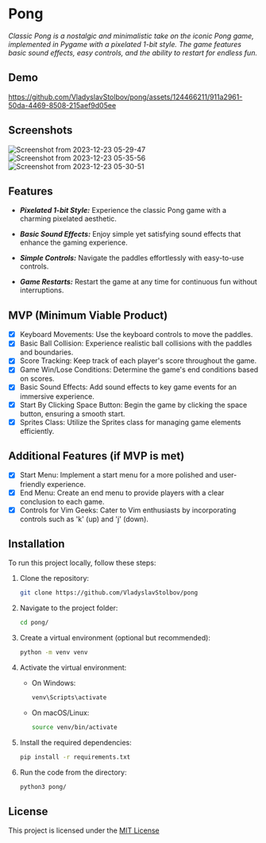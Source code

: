 # Pong
_Classic Pong is a nostalgic and minimalistic take on the iconic Pong game, implemented in Pygame with a pixelated 1-bit style. The game features basic sound effects, easy controls, and the ability to restart for endless fun._

## Demo
https://github.com/VladyslavStolbov/pong/assets/124466211/911a2961-50da-4469-8508-215aef9d05ee

## Screenshots
![Screenshot from 2023-12-23 05-29-47](https://github.com/VladyslavStolbov/pong/assets/124466211/8cf4d0f4-aa3c-4722-a59a-a39a25f56d10)
![Screenshot from 2023-12-23 05-35-56](https://github.com/VladyslavStolbov/pong/assets/124466211/9c97d839-1cef-4d0a-b5c8-b355f3a04f1f)
![Screenshot from 2023-12-23 05-30-51](https://github.com/VladyslavStolbov/pong/assets/124466211/0bfc3907-df8e-4247-917c-0526bbff10db)

## Features
- **_Pixelated 1-bit Style:_** Experience the classic Pong game with a charming pixelated aesthetic.

- **_Basic Sound Effects:_** Enjoy simple yet satisfying sound effects that enhance the gaming experience.

- **_Simple Controls:_** Navigate the paddles effortlessly with easy-to-use controls.

- **_Game Restarts:_** Restart the game at any time for continuous fun without interruptions.

## MVP (Minimum Viable Product)
- [X] Keyboard Movements: Use the keyboard controls to move the paddles.
- [X] Basic Ball Collision: Experience realistic ball collisions with the paddles and boundaries.
- [X] Score Tracking: Keep track of each player's score throughout the game.
- [X] Game Win/Lose Conditions: Determine the game's end conditions based on scores.
- [X]  Basic Sound Effects: Add sound effects to key game events for an immersive experience.
- [X] Start By Clicking Space Button: Begin the game by clicking the space button, ensuring a smooth start.
- [X] Sprites Class: Utilize the Sprites class for managing game elements efficiently.

## Additional Features (if MVP is met)
- [X] Start Menu: Implement a start menu for a more polished and user-friendly experience.
- [X] End Menu: Create an end menu to provide players with a clear conclusion to each game.
- [X] Controls for Vim Geeks: Cater to Vim enthusiasts by incorporating controls such as 'k' (up) and 'j' (down).

## Installation

To run this project locally, follow these steps:

1. Clone the repository:

    ```bash
    git clone https://github.com/VladyslavStolbov/pong
    ```

2. Navigate to the project folder:

    ```bash
    cd pong/
    ```

3. Create a virtual environment (optional but recommended):

    ```bash
    python -m venv venv
    ```

4. Activate the virtual environment:

    - On Windows:

        ```bash
        venv\Scripts\activate
        ```

    - On macOS/Linux:

        ```bash
        source venv/bin/activate
        ```

5. Install the required dependencies:

    ```bash
    pip install -r requirements.txt
    ```
   
6. Run the code from the directory:

    ```bash
    python3 pong/
    ```

## License

This project is licensed under the [MIT License](https://choosealicense.com/licenses/mit/)
